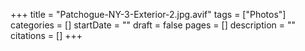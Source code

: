 +++
title = "Patchogue-NY-3-Exterior-2.jpg.avif"
tags = ["Photos"]
categories = []
startDate = ""
draft = false
pages = []
description = ""
citations = []
+++
